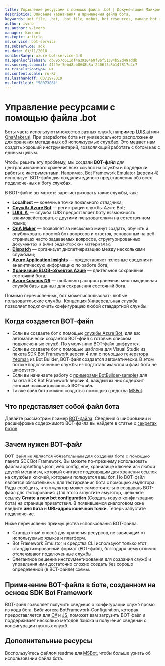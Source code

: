 ```yaml
---
title: Управление ресурсами с помощью файла .bot | Документация Майкрософт
description: Описание назначения и применения файла бота.
keywords: bot file, .bot, .bot file, msbot, bot resources, manage bot resources
author: ivorb
ms.author: v-ivorb
manager: kamrani
ms.topic: article
ms.service: bot-service
ms.subservice: sdk
ms.date: 03/11/2018
monikerRange: azure-bot-service-4.0
ms.openlocfilehash: db7957c611df4a3010469f86f51184b52d49addb
ms.sourcegitcommit: 4139ef7ebd8bb0648b8af2406f348b147817d4c7
ms.translationtype: HT
ms.contentlocale: ru-RU
ms.lasthandoff: 03/19/2019
ms.locfileid: "58073860"
---
```

# <a name="manage-resources-with-a-bot-file"></a>Управление ресурсами с помощью файла .bot

Боты часто используют множество разных служб, например [LUIS.ai](https://luis.ai) или [QnaMaker.ai](https://qnamaker.ai). При разработке бота нет универсального расположения для хранения метаданных об используемых службах.  Это мешает нам создать хороший инструментарий, позволяющий работать с ботом как с единым целым.

Чтобы решить эту проблему, мы создали **BOT-файл** для централизованного хранения всех ссылок на службы и поддержки работы с инструментами.  Например, Bot Framework Emulator ([версии 4](https://aka.ms/Emulator-wiki-getting-started)) использует BOT-файл для создания единого представления обо всех подключенных к боту службах.  

В BOT-файле вы можете зарегистрировать такие службы, как:

* **Localhost** — конечные точки локального отладчика;
* [**Служба Azure Bot**](https://azure.microsoft.com/en-us/services/bot-service/) — регистрации службы Azure Bot;
* [**LUIS. AI**](https://www.luis.ai/) — служба LUIS предоставляет боту возможность взаимодействовать с другими пользователями на естественном языке; 
* [**QnA Maker**](https://qnamaker.ai/) — позволяет за несколько минут создать, обучить и опубликовать простой бот вопросов и ответов, основанный на веб-страницах часто задаваемых вопросов, структурированных документах и (или) редакторских материалах;
* [**Dispatch**](https://github.com/Microsoft/botbuilder-tools/tree/master/packages/Dispatch) — организует диспетчеризацию между несколькими службами;
* [**Azure Application Insights**](https://azure.microsoft.com/en-us/services/application-insights/) — предоставляет полезные сведения и аналитическую информацию по работе бота;
* [**Хранилище BLOB-объектов Azure**](https://azure.microsoft.com/en-us/services/storage/blobs/) — длительное сохранение состояний бота; 
* [**Azure Cosmos DB**](https://azure.microsoft.com/en-us/services/cosmos-db/) — глобально распространенная многомодельная служба базы данных для сохранения состояний бота.

Помимо перечисленных, бот может использовать любые пользовательские службы. Концепция [Универсальная служба](https://github.com/Microsoft/botbuilder-tools/blob/master/packages/MSBot/docs/add-services.md) позволяет подключить конфигурацию любой стандартной службы.

## <a name="when-is-a-bot-file-created"></a>Когда создается BOT-файл 
- Если вы создаете бот с помощью [службы Azure Bot](https://ms.portal.azure.com/#blade/Microsoft_Azure_Marketplace/GalleryResultsListBlade/selectedSubMenuItemId/%7B%22menuItemId%22%3A%22gallery%2FCognitiveServices_MP%2FBotService%22%2C%22resourceGroupId%22%3A%22%22%2C%22resourceGroupLocation%22%3A%22%22%2C%22dontDiscardJourney%22%3Afalse%2C%22launchingContext%22%3A%7B%22source%22%3A%5B%22GalleryFeaturedMenuItemPart%22%5D%2C%22menuItemId%22%3A%22CognitiveServices_MP%22%2C%22subMenuItemId%22%3A%22BotService%22%7D%7D), для вас автоматически создается BOT-файл с готовым списком подключенных служб. По умолчанию BOT-файл шифруется.
- Если вы создаете бот с помощью [шаблона](https://marketplace.visualstudio.com/items?itemName=BotBuilder.botbuilderv4) для Visual Studio из пакета SDK Bot Framework версии 4 или с помощью [генератора Yeoman](https://www.npmjs.com/package/generator-botbuilder) из Bot Builder, BOT-файл создается автоматически. В этом потоке подключенные службы не подготавливаются и файл бота не шифруется.
- Если вы начинаете работу с [примерами BotBuilder-samples](https://github.com/Microsoft/botbuilder-samples) для пакета SDK Bot Framework версии 4, каждый из них содержит готовый незашифрованный BOT-файл. 
- Также файл бота можно создать с помощью средства [MSBot](https://github.com/Microsoft/botbuilder-tools/blob/master/packages/MSBot/README.md).

## <a name="what-does-a-bot-file-look-like"></a>Что представляет собой файл бота 
Давайте рассмотрим пример [BOT-файла](https://github.com/Microsoft/botbuilder-tools/blob/master/packages/MSBot/docs/sample-bot-file.json).
Сведения о шифровании и расшифровке содержимого BOT-файла вы найдете в статье о [секретах ботов](https://github.com/Microsoft/botbuilder-tools/blob/master/packages/MSBot/docs/bot-file-encryption.md).

## <a name="why-do-i-need-a-bot-file"></a>Зачем нужен BOT-файл

BOT-файл **не** является обязательным для создания бота с помощью пакета SDK Bot Framework. Вы можете по-прежнему использовать файлы appsettings.json, web.config, env, хранилище ключей или любой другой механизм, который считаете подходящим для хранения ссылок на службы и ключей, которыми пользуется ваш бот. Но BOT-файл является обязательным для тестирования бота с помощью эмулятора. Рады сообщить, что эмулятор может самостоятельно создавать BOT-файл для тестирования. Для этого запустите эмулятор, щелкните ссылку **Create a new bot configuration** (Создать новую конфигурацию бота) на странице приветствия. В появившемся диалоговом окне введите **имя бота** и **URL-адрес конечной точки**. Теперь запустите подключение.

Ниже перечислены преимущества использования BOT-файла.
- Стандартный способ для хранения ресурсов, не зависящий от используемых языков и платформ.   
- Bot Framework Emulator и средства CLI используют только этот стандартизированный формат (BOT-файл), благодаря чему отлично отслеживают подключенные службы. 
- Элегантное решение инструментирования для создания служб и управления ими достаточно сложно создать без хорошо определенной (в BOT-файле) схемы.  


## <a name="using-bot-file-in-your-bot-framework-sdk-bot"></a>Применение BOT-файла в боте, созданном на основе SDK Bot Framework

BOT-файл позволяет получить сведения о конфигурации служб прямо из кода бота. Библиотека BotFramework-Configuration, которая предоставляется для [C#](https://www.nuget.org/packages/Microsoft.Bot.Configuration) и [JS](https://www.npmjs.com/package/botframework-config), поможет вам загрузить BOT-файл и поддерживает несколько методов поиска и получения сведений о конфигурации нужных служб.

## <a name="additional-resources"></a>Дополнительные ресурсы
Воспользуйтесь файлом readme для [MSBot](https://github.com/Microsoft/botbuilder-tools/blob/master/packages/MSBot/README.md), чтобы больше узнать об использовании файла бота.
